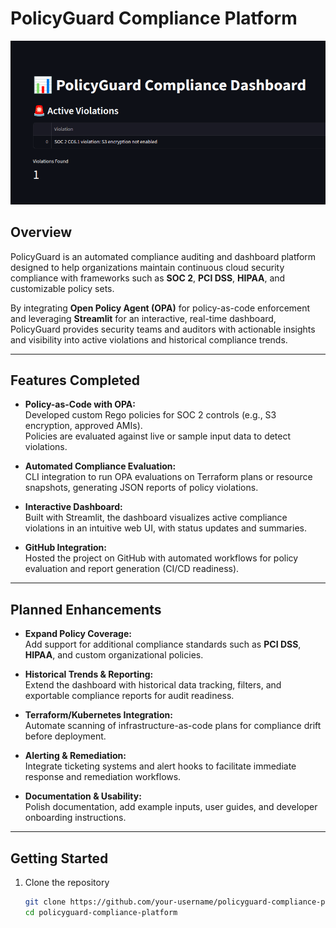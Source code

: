 # PolicyGuard Compliance Platform

![PolicyGuard Dashboard](policyguard-dashboard-screenshot.png)

## Overview

PolicyGuard is an automated compliance auditing and dashboard platform designed to help organizations maintain continuous cloud security compliance with frameworks such as **SOC 2**, **PCI DSS**, **HIPAA**, and customizable policy sets. 

By integrating **Open Policy Agent (OPA)** for policy-as-code enforcement and leveraging **Streamlit** for an interactive, real-time dashboard, PolicyGuard provides security teams and auditors with actionable insights and visibility into active violations and historical compliance trends.

---

## Features Completed

- **Policy-as-Code with OPA:**  
  Developed custom Rego policies for SOC 2 controls (e.g., S3 encryption, approved AMIs).  
  Policies are evaluated against live or sample input data to detect violations.

- **Automated Compliance Evaluation:**  
  CLI integration to run OPA evaluations on Terraform plans or resource snapshots, generating JSON reports of policy violations.

- **Interactive Dashboard:**  
  Built with Streamlit, the dashboard visualizes active compliance violations in an intuitive web UI, with status updates and summaries.

- **GitHub Integration:**  
  Hosted the project on GitHub with automated workflows for policy evaluation and report generation (CI/CD readiness).

---

## Planned Enhancements

- **Expand Policy Coverage:**  
  Add support for additional compliance standards such as **PCI DSS**, **HIPAA**, and custom organizational policies.

- **Historical Trends & Reporting:**  
  Extend the dashboard with historical data tracking, filters, and exportable compliance reports for audit readiness.

- **Terraform/Kubernetes Integration:**  
  Automate scanning of infrastructure-as-code plans for compliance drift before deployment.

- **Alerting & Remediation:**  
  Integrate ticketing systems and alert hooks to facilitate immediate response and remediation workflows.

- **Documentation & Usability:**  
  Polish documentation, add example inputs, user guides, and developer onboarding instructions.

---

## Getting Started

1. Clone the repository  
   ```bash
   git clone https://github.com/your-username/policyguard-compliance-platform.git
   cd policyguard-compliance-platform
